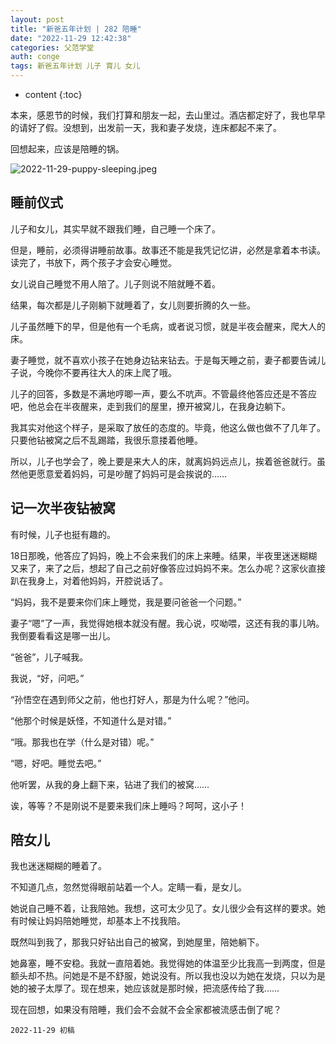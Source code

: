 ```yaml
---
layout: post
title: "新爸五年计划 | 282 陪睡"
date: "2022-11-29 12:42:38"
categories: 父范学堂
auth: conge
tags: 新爸五年计划 儿子 育儿 女儿 
---
```

* content
{:toc}

本来，感恩节的时候，我们打算和朋友一起，去山里过。酒店都定好了，我也早早的请好了假。没想到，出发前一天，我和妻子发烧，连床都起不来了。

回想起来，应该是陪睡的锅。

![2022-11-29-puppy-sleeping.jpeg](https://s2.loli.net/2022/11/30/dzYQAmMiTLXVZlE.jpg)





## 睡前仪式

儿子和女儿，其实早就不跟我们睡，自己睡一个床了。

但是，睡前，必须得讲睡前故事。故事还不能是我凭记忆讲，必然是拿着本书读。读完了，书放下，两个孩子才会安心睡觉。

女儿说自己睡觉不用人陪了。儿子则说不陪就睡不着。

结果，每次都是儿子刚躺下就睡着了，女儿则要折腾的久一些。

儿子虽然睡下的早，但是他有一个毛病，或者说习惯，就是半夜会醒来，爬大人的床。

妻子睡觉，就不喜欢小孩子在她身边钻来钻去。于是每天睡之前，妻子都要告诫儿子说，今晚你不要再往大人的床上爬了哦。

儿子的回答，多数是不满地哼唧一声，要么不吭声。不管最终他答应还是不答应吧，他总会在半夜醒来，走到我们的屋里，撩开被窝儿，在我身边躺下。

我其实对他这个样子，是采取了放任的态度的。毕竟，他这么做也做不了几年了。只要他钻被窝之后不乱踢踏，我很乐意搂着他睡。

所以，儿子也学会了，晚上要是来大人的床，就离妈妈远点儿，挨着爸爸就行。虽然他更愿意爱着妈妈，可是吵醒了妈妈可是会挨说的……

## 记一次半夜钻被窝

有时候，儿子也挺有趣的。

18日那晚，他答应了妈妈，晚上不会来我们的床上来睡。结果，半夜里迷迷糊糊又来了，来了之后，想起了自己之前好像答应过妈妈不来。怎么办呢？这家伙直接趴在我身上，对着他妈妈，开腔说话了。

“妈妈，我不是要来你们床上睡觉，我是要问爸爸一个问题。”

妻子“嗯”了一声，我觉得她根本就没有醒。我心说，哎呦喂，这还有我的事儿呐。我倒要看看这是哪一出儿。

“爸爸”，儿子喊我。

我说，“好，问吧。”

“孙悟空在遇到师父之前，他也打好人，那是为什么呢？”他问。

“他那个时候是妖怪，不知道什么是对错。”

“哦。那我也在学（什么是对错）呢。”

“嗯，好吧。睡觉去吧。”

他听罢，从我的身上翻下来，钻进了我们的被窝……

诶，等等？不是刚说不是要来我们床上睡吗？呵呵，这小子！

## 陪女儿

我也迷迷糊糊的睡着了。

不知道几点，忽然觉得眼前站着一个人。定睛一看，是女儿。

她说自己睡不着，让我陪她。我想，这可太少见了。女儿很少会有这样的要求。她有时候让妈妈陪她睡觉，却基本上不找我陪。

既然叫到我了，那我只好钻出自己的被窝，到她屋里，陪她躺下。

她鼻塞，睡不安稳。我就一直陪着她。我觉得她的体温至少比我高一到两度，但是额头却不热。问她是不是不舒服，她说没有。所以我也没以为她在发烧，只以为是她的被子太厚了。现在想来，她应该就是那时候，把流感传给了我……

现在回想，如果没有陪睡，我们会不会就不会全家都被流感击倒了呢？

```
2022-11-29 初稿
```
